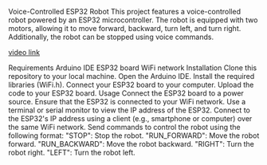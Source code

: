 Voice-Controlled ESP32 Robot
This project features a voice-controlled robot powered by an ESP32 microcontroller. The robot is equipped with two motors, allowing it to move forward, backward, turn left, and turn right. Additionally, the robot can be stopped using voice commands.

[video link](https://www.linkedin.com/posts/kunal-chavan-303659280_robotics-ai-esp32-activity-7180258064434905088-0-sB?utm_source=share&utm_medium=member_desktop)

Requirements
Arduino IDE
ESP32 board
WiFi network
Installation
Clone this repository to your local machine.
Open the Arduino IDE.
Install the required libraries (WiFi.h).
Connect your ESP32 board to your computer.
Upload the code to your ESP32 board.
Usage
Connect the ESP32 board to a power source.
Ensure that the ESP32 is connected to your WiFi network.
Use a terminal or serial monitor to view the IP address of the ESP32.
Connect to the ESP32's IP address using a client (e.g., smartphone or computer) over the same WiFi network.
Send commands to control the robot using the following format:
"STOP": Stop the robot.
"RUN_FORWARD": Move the robot forward.
"RUN_BACKWARD": Move the robot backward.
"RIGHT": Turn the robot right.
"LEFT": Turn the robot left.
